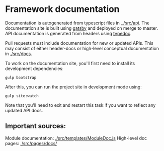 Framework documentation
===

Documentation is autogenerated from typescript files in [../src/api](/bright-js-framework/tree/master/src/api). The documentation site is built using [gatsby](https://gatsbyjs.org) and deployed on merge to master. API documentation is generated from headers using [typedoc](http://typedoc.org).

Pull requests must include documentation for new or updated APIs. This may consist of either header-docs or high-level conceptual documentation in [./src/docs](/bright-js-framework/tree/master/docs-site/src/docs).

To work on the documentation site, you'll first need to install its development dependencies:

```
gulp bootstrap
```

After this, you can run the project site in development mode using:

```
gulp site:watch
```

Note that you'll need to exit and restart this task if you want to reflect any updated API docs.

Important sources:
--

Module documentation: [./src/templates/ModuleDoc.js](/bright-js-framework/blob/master/docs-site/src/templates/ModuleDoc.js)
High-level doc pages: [./src/pages/docs/](/bright-js-framework/blob/master/docs-site/src/templates/ModuleDoc.js)
